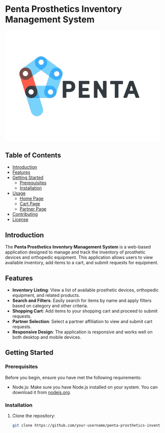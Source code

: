 # Penta Prosthetics Inventory Management System

![Penta Prosthetics Logo](./src/assets/PentaLogo.png)

## Table of Contents

- [Introduction](#introduction)
- [Features](#features)
- [Getting Started](#getting-started)
  - [Prerequisites](#prerequisites)
  - [Installation](#installation)
- [Usage](#usage)
  - [Home Page](#home-page)
  - [Cart Page](#cart-page)
  - [Partner Page](#partner-page)
- [Contributing](#contributing)
- [License](#license)

## Introduction

The **Penta Prosthetics Inventory Management System** is a web-based application designed to manage and track the inventory of prosthetic devices and orthopedic equipment. This application allows users to view available inventory, add items to a cart, and submit requests for equipment.

## Features

- **Inventory Listing**: View a list of available prosthetic devices, orthopedic equipment, and related products.
- **Search and Filters**: Easily search for items by name and apply filters based on category and other criteria.
- **Shopping Cart**: Add items to your shopping cart and proceed to submit requests.
- **Partner Selection**: Select a partner affiliation to view and submit cart requests.
- **Responsive Design**: The application is responsive and works well on both desktop and mobile devices.

## Getting Started

### Prerequisites

Before you begin, ensure you have met the following requirements:

- Node.js: Make sure you have Node.js installed on your system. You can download it from [nodejs.org](https://nodejs.org/).

### Installation

1. Clone the repository:

   ```bash
   git clone https://github.com/your-username/penta-prosthetics-inventory.git
   ```
